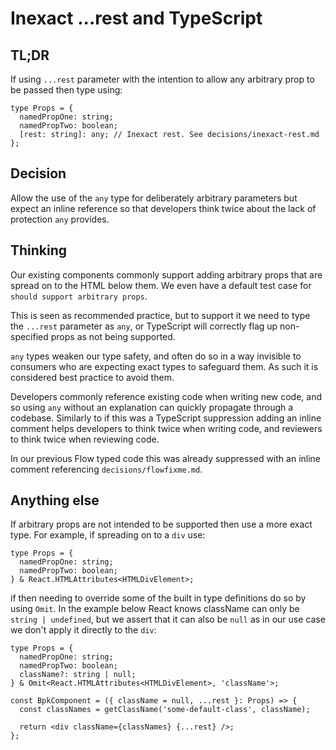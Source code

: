 # Inexact ...rest and TypeScript

## TL;DR

If using `...rest` parameter with the intention to allow any arbitrary prop to be passed then type using:

```tsx
type Props = {
  namedPropOne: string;
  namedPropTwo: boolean;
  [rest: string]: any; // Inexact rest. See decisions/inexact-rest.md
};
```

## Decision

Allow the use of the `any` type for deliberately arbitrary parameters but expect an inline reference so that developers think twice about the lack of protection `any` provides.

## Thinking

Our existing components commonly support adding arbitrary props that are spread on to the HTML below them. We even have a default test case for `should support arbitrary props`.

This is seen as recommended practice, but to support it we need to type the `...rest` parameter as `any`, or TypeScript will correctly flag up non-specified props as not being supported.

`any` types weaken our type safety, and often do so in a way invisible to consumers who are expecting exact types to safeguard them. As such it is considered best practice to avoid them.

Developers commonly reference existing code when writing new code, and so using `any` without an explanation can quickly propagate through a codebase. Similarly to if this was a TypeScript suppression adding an inline comment helps developers to think twice when writing code, and reviewers to think twice when reviewing code.

In our previous Flow typed code this was already suppressed with an inline comment referencing `decisions/flowfixme.md`.

## Anything else

If arbitrary props are not intended to be supported then use a more exact type. For example, if spreading on to a `div` use:

```tsx
type Props = {
  namedPropOne: string;
  namedPropTwo: boolean;
} & React.HTMLAttributes<HTMLDivElement>;
```

if then needing to override some of the built in type definitions do so by using `Omit`. In the example below React knows className can only be `string | undefined`, but we assert that it can also be `null` as in our use case we don't apply it directly to the `div`:

```tsx
type Props = {
  namedPropOne: string;
  namedPropTwo: boolean;
  className?: string | null;
} & Omit<React.HTMLAttributes<HTMLDivElement>, 'className'>;

const BpkComponent = ({ className = null, ...rest }: Props) => {
  const classNames = getClassName('some-default-class', className);

  return <div className={classNames} {...rest} />;
};
```
